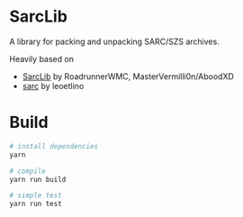 # SarcLib

A library for packing and unpacking SARC/SZS archives.

Heavily based on
- [SarcLib](https://github.com/aboood40091/SarcLib) by RoadrunnerWMC, MasterVermilli0n/AboodXD
- [sarc](https://github.com/zeldamods/sarc) by leoetlino

# Build

```bash
# install dependencies
yarn

# compile
yarn run build

# simple test
yarn run test
```
